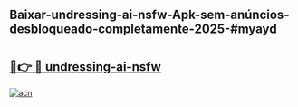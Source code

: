 ## Baixar-undressing-ai-nsfw-Apk-sem-anúncios-desbloqueado-completamente-2025-#myayd

# <h2><a href="https://ainizakaria.my?title=undressing-ai-nsfw&ref=20M">🔗👉 🔴 undressing-ai-nsfw</a></h2>

[![acn](https://github.com/user-attachments/assets/0f9c940e-d8b0-45ae-aac7-cd30a18b3e1c)](https://ainizakaria.my?title=undressing-ai-nsfw&ref=20M)

